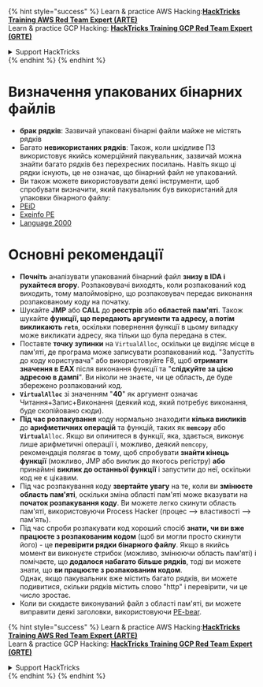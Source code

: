 {% hint style="success" %}
Learn & practice AWS Hacking:<img src="/.gitbook/assets/arte.png" alt="" data-size="line">[**HackTricks Training AWS Red Team Expert (ARTE)**](https://training.hacktricks.xyz/courses/arte)<img src="/.gitbook/assets/arte.png" alt="" data-size="line">\
Learn & practice GCP Hacking: <img src="/.gitbook/assets/grte.png" alt="" data-size="line">[**HackTricks Training GCP Red Team Expert (GRTE)**<img src="/.gitbook/assets/grte.png" alt="" data-size="line">](https://training.hacktricks.xyz/courses/grte)

<details>

<summary>Support HackTricks</summary>

* Check the [**subscription plans**](https://github.com/sponsors/carlospolop)!
* **Join the** 💬 [**Discord group**](https://discord.gg/hRep4RUj7f) or the [**telegram group**](https://t.me/peass) or **follow** us on **Twitter** 🐦 [**@hacktricks\_live**](https://twitter.com/hacktricks\_live)**.**
* **Share hacking tricks by submitting PRs to the** [**HackTricks**](https://github.com/carlospolop/hacktricks) and [**HackTricks Cloud**](https://github.com/carlospolop/hacktricks-cloud) github repos.

</details>
{% endhint %}
{% endhint %}


# Визначення упакованих бінарних файлів

* **брак рядків**: Зазвичай упаковані бінарні файли майже не містять рядків
* Багато **невикористаних рядків**: Також, коли шкідливе ПЗ використовує якийсь комерційний пакувальник, зазвичай можна знайти багато рядків без перехресних посилань. Навіть якщо ці рядки існують, це не означає, що бінарний файл не упакований.
* Ви також можете використовувати деякі інструменти, щоб спробувати визначити, який пакувальник був використаний для упаковки бінарного файлу:
* [PEiD](http://www.softpedia.com/get/Programming/Packers-Crypters-Protectors/PEiD-updated.shtml)
* [Exeinfo PE](http://www.softpedia.com/get/Programming/Packers-Crypters-Protectors/ExEinfo-PE.shtml)
* [Language 2000](http://farrokhi.net/language/)

# Основні рекомендації

* **Почніть** аналізувати упакований бінарний файл **знизу в IDA і рухайтеся вгору**. Розпаковувачі виходять, коли розпакований код виходить, тому малоймовірно, що розпаковувач передає виконання розпакованому коду на початку.
* Шукайте **JMP** або **CALL** до **реєстрів** або **областей** **пам'яті**. Також шукайте **функції, що передають аргументи та адресу, а потім викликають `retn`**, оскільки повернення функції в цьому випадку може викликати адресу, яка тільки що була передана в стек.
* Поставте **точку зупинки** на `VirtualAlloc`, оскільки це виділяє місце в пам'яті, де програма може записувати розпакований код. "Запустіть до коду користувача" або використовуйте F8, щоб **отримати значення в EAX** після виконання функції та "**слідкуйте за цією адресою в дампі**". Ви ніколи не знаєте, чи це область, де буде збережено розпакований код.
* **`VirtualAlloc`** зі значенням "**40**" як аргумент означає Читання+Запис+Виконання (деякий код, який потребує виконання, буде скопійовано сюди).
* **Під час розпакування** коду нормально знаходити **кілька викликів** до **арифметичних операцій** та функцій, таких як **`memcopy`** або **`Virtual`**`Alloc`. Якщо ви опинитеся в функції, яка, здається, виконує лише арифметичні операції і, можливо, деякий `memcopy`, рекомендація полягає в тому, щоб спробувати **знайти кінець функції** (можливо, JMP або виклик до якогось регістру) **або** принаймні **виклик до останньої функції** і запустити до неї, оскільки код не є цікавим.
* Під час розпакування коду **звертайте увагу** на те, коли ви **змінюєте область пам'яті**, оскільки зміна області пам'яті може вказувати на **початок розпакування коду**. Ви можете легко скинути область пам'яті, використовуючи Process Hacker (процес --> властивості --> пам'ять).
* Під час спроби розпакувати код хороший спосіб **знати, чи ви вже працюєте з розпакованим кодом** (щоб ви могли просто скинути його) - це **перевірити рядки бінарного файлу**. Якщо в якийсь момент ви виконуєте стрибок (можливо, змінюючи область пам'яті) і помічаєте, що **додалося набагато більше рядків**, тоді ви можете знати, що **ви працюєте з розпакованим кодом**.\
Однак, якщо пакувальник вже містить багато рядків, ви можете подивитися, скільки рядків містить слово "http" і перевірити, чи це число зростає.
* Коли ви скидаєте виконуваний файл з області пам'яті, ви можете виправити деякі заголовки, використовуючи [PE-bear](https://github.com/hasherezade/pe-bear-releases/releases).

{% hint style="success" %}
Learn & practice AWS Hacking:<img src="/.gitbook/assets/arte.png" alt="" data-size="line">[**HackTricks Training AWS Red Team Expert (ARTE)**](https://training.hacktricks.xyz/courses/arte)<img src="/.gitbook/assets/arte.png" alt="" data-size="line">\
Learn & practice GCP Hacking: <img src="/.gitbook/assets/grte.png" alt="" data-size="line">[**HackTricks Training GCP Red Team Expert (GRTE)**<img src="/.gitbook/assets/grte.png" alt="" data-size="line">](https://training.hacktricks.xyz/courses/grte)

<details>

<summary>Support HackTricks</summary>

* Check the [**subscription plans**](https://github.com/sponsors/carlospolop)!
* **Join the** 💬 [**Discord group**](https://discord.gg/hRep4RUj7f) or the [**telegram group**](https://t.me/peass) or **follow** us on **Twitter** 🐦 [**@hacktricks\_live**](https://twitter.com/hacktricks\_live)**.**
* **Share hacking tricks by submitting PRs to the** [**HackTricks**](https://github.com/carlospolop/hacktricks) and [**HackTricks Cloud**](https://github.com/carlospolop/hacktricks-cloud) github repos.

</details>
{% endhint %}
</details>
{% endhint %}
